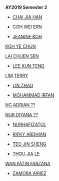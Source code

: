 **AY2019 Semester 2**

* [CHAI JIA HAN](https://jiahan98.github.io/dfeb/)

* [GOH WEI ERN](https://weiern12.github.io/bruh/bruh.html)

* [JEANINE KOH](https://kjeanineeee.github.io/jeanine-web/)

[KOH YE CHUN]()

[LAI CHUEN SEN]()

* [LEE KUN TENG](https://chewykaya.github.io/K-Webz/)

[LIM TERRY]()

* [LIN ZHAO](https://boredsial.github.io/lin-web/)

* [MOHAMMAD IRFAN](https://irfanhaffit.github.io/Dfabweb/index.html)

[NG ADRIAN ??]()

[NUR DIYANA ??]()

* [NURHAFIZATUL](https://hafizamirah.github.io/Dfabweb/index.html)

* [RIFKY ARDHIAN](https://rifkyyudistira.github.io/DFabWeb/)

* [TEO JIN SHENG](https://jinssheng.github.io/dfab-web/)

* [THOU JIA LE](https://thoujiale.github.io/DigitalFab-Web/intext.html)

[WAN FATIN FARZANA]()

* [ZAMORA AIRIEZ](https://airiez28.github.io/AiriezDFab/)
